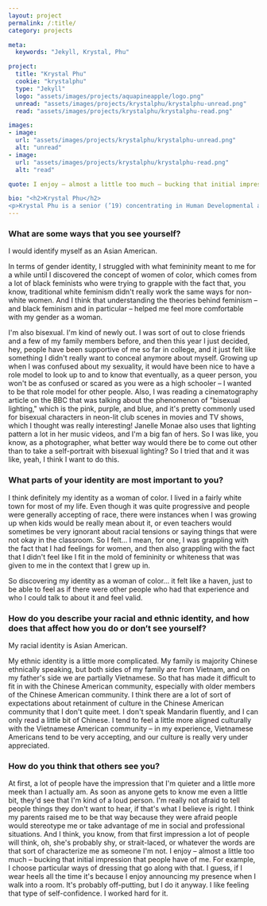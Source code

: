 ```yaml
---
layout: project
permalink: /:title/
category: projects

meta:
  keywords: "Jekyll, Krystal, Phu"

project:
  title: "Krystal Phu"
  cookie: "krystalphu"
  type: "Jekyll"
  logo: "assets/images/projects/aquapineapple/logo.png"
  unread: "assets/images/projects/krystalphu/krystalphu-unread.png"
  read: "assets/images/projects/krystalphu/krystalphu-read.png"

images:
- image:
  url: "assets/images/projects/krystalphu/krystalphu-unread.png"
  alt: "unread"
- image:
  url: "assets/images/projects/krystalphu/krystalphu-read.png"
  alt: "read"

quote: I enjoy – almost a little too much – bucking that initial impression that people have of me.

bio: "<h2>Krystal Phu</h2>
<p>Krystal Phu is a senior (’19) concentrating in Human Developmental and Regenerative Biology. She was born in Massachusetts but spent most of her childhood in the Marshall Islands. On campus, she is the co-chair of the Pforzheimer House Commiteee and a photo journalist at the Crimson. Krystal also conducts research on the effects of dietary factors on cardiac fibrosis and indicators of cardiovascular health in mice at the Lee Laboratory.</p>"
---
```

<h3>What are some ways that you see yourself?</h3>
<p>I would identify myself as an Asian American.
<p></p>
In terms of gender identity, I struggled with what femininity meant to me for a while until I discovered the concept of women of color, which comes from a lot of black feminists who were trying to grapple with the fact that, you know, traditional white feminism didn't really work the same ways for non-white women. And I think that understanding the theories behind feminism – and black feminism and in particular – helped me feel more comfortable with my gender as a woman.
<p></p>
I'm also bisexual. I'm kind of newly out. I was sort of out to close friends and a few of my family members before, and then this year I just decided, hey, people have been supportive of me so far in college, and it just felt like something I didn't really want to conceal anymore about myself. Growing up when I was confused about my sexuality, it would have been nice to have a role model to look up to and to know that eventually, as a queer person, you won't be as confused or scared as you were as a high schooler – I wanted to be that role model for other people. Also, I was reading a cinematography article on the BBC that was talking about the phenomenon of "bisexual lighting," which is the pink, purple, and blue, and it's pretty commonly used for bisexual characters in neon-lit club scenes in movies and TV shows, which I thought was really interesting! Janelle Monae also uses that lighting pattern a lot in her music videos, and I'm a big fan of hers. So I was like, you know, as a photographer, what better way would there be to come out other than to take a self-portrait with bisexual lighting? So I tried that and it was like, yeah, I think I want to do this.
</p>

<h3>What parts of your identity are most important to you?</h3>
<p>I think definitely my identity as a woman of color. I lived in a fairly white town for most of my life. Even though it was quite progressive and people were generally accepting of race, there were instances when I was growing up when kids would be really mean about it, or even teachers would sometimes be very ignorant about racial tensions or saying things that were not okay in the classroom. So I felt… I mean, for one, I was grappling with the fact that I had feelings for women, and then also grappling with the fact that I didn't feel like I fit in the mold of femininity or whiteness that was given to me in the context that I grew up in.
<p></p>
So discovering my identity as a woman of color... it felt like a haven, just to be able to feel as if there were other people who had that experience and who I could talk to about it and feel valid.
</p>

<h3>How do you describe your racial and ethnic identity, and how does that affect how you do or don’t see yourself?</h3>
<p>My racial identity is Asian American.
<p></p>
My ethnic identity is a little more complicated. My family is majority Chinese ethnically speaking, but both sides of my family are from Vietnam, and on my father's side we are partially Vietnamese. So that has made it difficult to fit in with the Chinese American community, especially with older members of the Chinese American community. I think there are a lot of sort of expectations about retainment of culture in the Chinese American community that I don't quite meet. I don't speak Mandarin fluently, and I can only read a little bit of Chinese. I tend to feel a little more aligned culturally with the Vietnamese American community – in my experience, Vietnamese Americans tend to be very accepting, and our culture is really very under appreciated.
</p>

<h3>How do you think that others see you?</h3>
<p>At first, a lot of people have the impression that I'm quieter and a little more meek than I actually am. As soon as anyone gets to know me even a little bit, they'd see that I'm kind of a loud person. I'm really not afraid to tell people things they don't want to hear, if that's what I believe is right. I think my parents raised me to be that way because they were afraid people would stereotype me or take advantage of me in social and professional situations. And I think, you know, from that first impression a lot of people will think, oh, she's probably shy, or strait-laced, or whatever the words are that sort of characterize me as someone I'm not. I enjoy – almost a little too much – bucking that initial impression that people have of me. For example, I choose particular ways of dressing that go along with that. I guess, if I wear heels all the time it's because I enjoy announcing my presence when I walk into a room. It's probably off-putting, but I do it anyway. I like feeling that type of self-confidence. I worked hard for it.</p>
